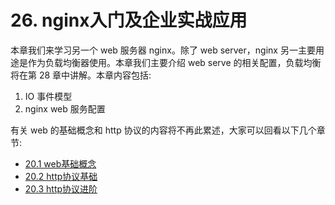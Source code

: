 # 26. nginx入门及企业实战应用
本章我们来学习另一个 web 服务器 nginx。除了 web server，nginx 另一主要用途是作为负载均衡器使用。本章我们主要介绍 web serve 的相关配置，负载均衡将在第 28 章中讲解。本章内容包括:
1. IO 事件模型
2. nginx web 服务配置

有关 web 的基础概念和 http 协议的内容将不再此累述，大家可以回看以下几个章节:
- [20.1 web基础概念](20-web-apache/web基础概念.md)
- [20.2 http协议基础](20-web-apache/http协议基础.md)
- [20.3 http协议进阶](20-web-apache/http协议进阶.md)
